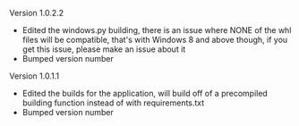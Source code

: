 Version 1.0.2.2
 - Edited the windows.py building, there is an issue where NONE of the whl files will be compatible, that's with Windows 8 and above though, if you get this issue, please make an issue about it
 - Bumped version number

Version 1.0.1.1
 - Edited the builds for the application, will build off of a precompiled building function instead of with requirements.txt
 - Bumped version number